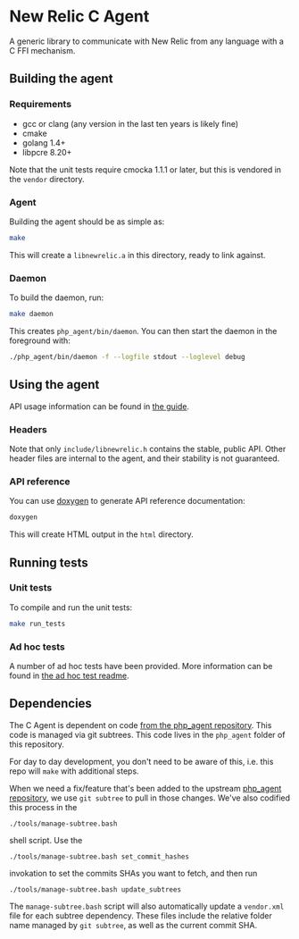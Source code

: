 # New Relic C Agent

A generic library to communicate with New Relic from any language with a C FFI
mechanism.

## Building the agent

### Requirements

* gcc or clang (any version in the last ten years is likely fine)
* cmake
* golang 1.4+
* libpcre 8.20+

Note that the unit tests require cmocka 1.1.1 or later, but this is vendored in
the `vendor` directory.

### Agent

Building the agent should be as simple as:

```sh
make
```

This will create a `libnewrelic.a` in this directory, ready to link against.

### Daemon

To build the daemon, run:

```sh
make daemon
```

This creates `php_agent/bin/daemon`. You can then start the daemon in the
foreground with:

```sh
./php_agent/bin/daemon -f --logfile stdout --loglevel debug
```

## Using the agent

API usage information can be found in [the guide](GUIDE.md).

### Headers

Note that only `include/libnewrelic.h` contains the stable, public API. Other
header files are internal to the agent, and their stability is not guaranteed.

### API reference

You can use [doxygen](http://www.doxygen.nl/) to generate API reference
documentation:

```sh
doxygen
```

This will create HTML output in the `html` directory.

## Running tests

### Unit tests

To compile and run the unit tests:

```sh
make run_tests
```

### Ad hoc tests

A number of ad hoc tests have been provided. More information can be found in
[the ad hoc test readme](tests/adhoc/README.md).

## Dependencies 

The C Agent is dependent on code
[from the php_agent repository](https://source.datanerd.us/php-agent/php_agent).
This code is managed via git subtrees. This code lives in the `php_agent`
folder of this repository. 

For day to day development, you don't need to be aware of this, i.e. this repo
will `make` with additional steps.

When we need a fix/feature that's been added to the upstream
[php_agent repository](https://source.datanerd.us/php-agent/php_agent), we use
`git subtree` to pull in those changes. We've also codified this process in the

    ./tools/manage-subtree.bash
    
shell script. Use the 

    ./tools/manage-subtree.bash set_commit_hashes
    
invokation to set the commits SHAs you want to fetch, and then run 

    ./tools/manage-subtree.bash update_subtrees
    
The `manage-subtree.bash` script will also automatically update a `vendor.xml`
file for each subtree dependency. These files include the relative folder name
managed by `git subtree`, as well as the current commit SHA.      
